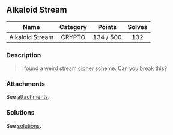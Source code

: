 ## Alkaloid Stream

|  Name  |  Category  |  Points  |  Solves  |
| :----: | :----: | :----: | :----: |
|  Alkaloid Stream  |  CRYPTO  |  134 / 500  |  132  |

### Description
> I found a weird stream cipher scheme. Can you break this?

### Attachments
See [attachments](https://github.com/roadicing/ctf-writeups/tree/main/2021/pbctf/alkaloid-stream/attachments).

### Solutions
See [solutions](https://github.com/roadicing/ctf-writeups/tree/main/2021/pbctf/alkaloid-stream/solutions).
